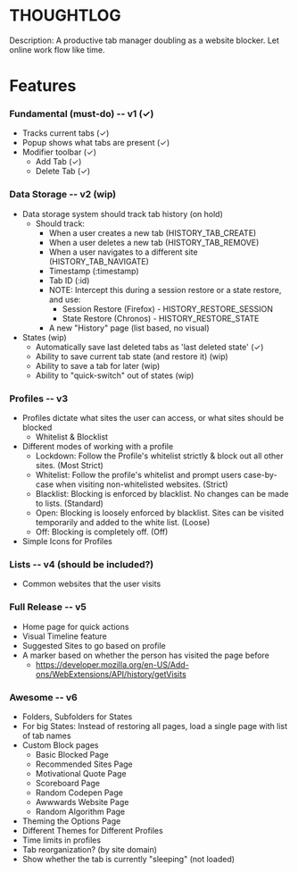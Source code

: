 THOUGHTLOG
===============

Description: A productive tab manager doubling as a website blocker. Let online work flow like time.

# Features

### Fundamental (must-do) -- v1 (✓)
- Tracks current tabs (✓)
- Popup shows what tabs are present (✓)
- Modifier toolbar (✓)
  - Add Tab (✓)
  - Delete Tab (✓)

### Data Storage -- v2 (wip)
- Data storage system should track tab history (on hold)
  - Should track:
    - When a user creates a new tab (HISTORY_TAB_CREATE)
    - When a user deletes a new tab (HISTORY_TAB_REMOVE)
    - When a user navigates to a different site (HISTORY_TAB_NAVIGATE)
    - Timestamp (:timestamp)
    - Tab ID (:id)
    - NOTE: Intercept this during a session restore or a state restore,
      and use:
      - Session Restore (Firefox) - HISTORY_RESTORE_SESSION
      - State Restore (Chronos) - HISTORY_RESTORE_STATE
    - A new "History" page (list based, no visual)
- States (wip)
  - Automatically save last deleted tabs as 'last deleted state' (✓)
  - Ability to save current tab state (and restore it) (wip)
  - Ability to save a tab for later (wip)
  - Ability to "quick-switch" out of states (wip)

### Profiles -- v3
- Profiles dictate what sites the user can access, or what sites should be blocked
  - Whitelist & Blocklist
- Different modes of working with a profile
  - Lockdown: Follow the Profile's whitelist strictly & block out all other sites. (Most Strict)
  - Whitelist: Follow the profile's whitelist and prompt users case-by-case when visiting non-whitelisted websites. (Strict)
  - Blacklist: Blocking is enforced by blacklist. No changes can be made to lists. (Standard)
  - Open: Blocking is loosely enforced by blacklist. Sites can be visited temporarily and added to the white list. (Loose)
  - Off: Blocking is completely off. (Off)
- Simple Icons for Profiles

### Lists -- v4 (should be included?)
- Common websites that the user visits

### Full Release -- v5
- Home page for quick actions
- Visual Timeline feature
- Suggested Sites to go based on profile
- A marker based on whether the person has visited the page before
  - https://developer.mozilla.org/en-US/Add-ons/WebExtensions/API/history/getVisits

### Awesome -- v6
- Folders, Subfolders for States
- For big States: Instead of restoring all pages, load a single page with list of tab names
- Custom Block pages
  - Basic Blocked Page
  - Recommended Sites Page
  - Motivational Quote Page
  - Scoreboard Page
  - Random Codepen Page
  - Awwwards Website Page
  - Random Algorithm Page
- Theming the Options Page
- Different Themes for Different Profiles
- Time limits in profiles
- Tab reorganization? (by site domain)
- Show whether the tab is currently "sleeping" (not loaded)